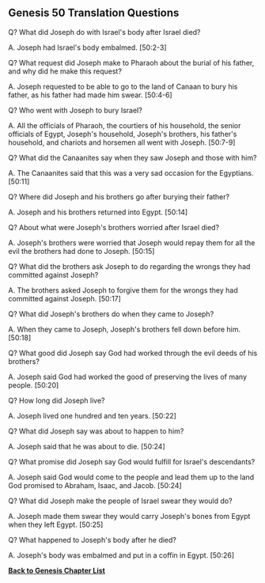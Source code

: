 ## Genesis 50 Translation Questions ##

Q? What did Joseph do with Israel's body after Israel died?

A. Joseph had Israel's body embalmed. [50:2-3]

Q? What request did Joseph make to Pharaoh about the burial of his father, and why did he make this request?

A. Joseph requested to be able to go to the land of Canaan to bury his father, as his father had made him swear. [50:4-6]

Q? Who went with Joseph to bury Israel?

A. All the officials of Pharaoh, the courtiers of his household, the senior officials of Egypt, Joseph's household, Joseph's brothers, his father's household, and chariots and horsemen all went with Joseph. [50:7-9]

Q? What did the Canaanites say when they saw Joseph and those with him?

A. The Canaanites said that this was a very sad occasion for the Egyptians. [50:11]

Q? Where did Joseph and his brothers go after burying their father?

A. Joseph and his brothers returned into Egypt. [50:14]

Q? About what were Joseph's brothers worried after Israel died?

A. Joseph's brothers were worried that Joseph would repay them for all the evil the brothers had done to Joseph. [50:15]

Q? What did the brothers ask Joseph to do regarding the wrongs they had committed against Joseph?

A. The brothers asked Joseph to forgive them for the wrongs they had committed against Joseph. [50:17]

Q? What did Joseph's brothers do when they came to Joseph?

A. When they came to Joseph, Joseph's brothers fell down before him. [50:18]

Q? What good did Joseph say God had worked through the evil deeds of his brothers?

A. Joseph said God had worked the good of preserving the lives of many people. [50:20]

Q? How long did Joseph live?

A. Joseph lived one hundred and ten years. [50:22]

Q? What did Joseph say was about to happen to him?

A. Joseph said that he was about to die. [50:24]

Q? What promise did Joseph say God would fulfill for Israel's descendants?

A. Joseph said God would come to the people and lead them up to the land God promised to Abraham, Isaac, and Jacob. [50:24]

Q? What did Joseph make the people of Israel swear they would do?

A. Joseph made them swear they would carry Joseph's bones from Egypt when they left Egypt. [50:25]

Q? What happened to Joseph's body after he died?

A. Joseph's body was embalmed and put in a coffin in Egypt. [50:26]

__[Back to Genesis Chapter List](./)__

